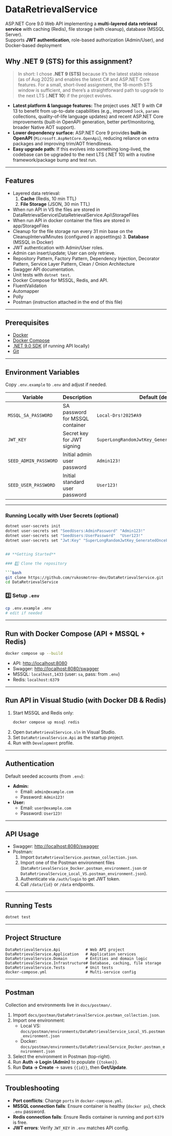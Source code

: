 ﻿# DataRetrievalService

ASP.NET Core 9.0 Web API implementing a **multi-layered data retrieval service** with caching (Redis), file storage (with cleanup), database (MSSQL Server).\
Supports **JWT authentication**, role-based authorization (Admin/User),  and Docker-based deployment

## Why .NET 9 (STS) for this assignment?

> In short: I chose **.NET 9 (STS)** because it’s the latest stable release (as of Aug 2025) and enables the latest C# and ASP.NET Core features. For a small, short-lived assignment, the 18-month STS window is sufficient, and there’s a straightforward path to upgrade to the next LTS (**.NET 10**) if the project evolves.

- **Latest platform & language features:** The project uses .NET 9 with C# 13 to benefit from up-to-date capabilities (e.g., improved `lock`, `params` collections, quality-of-life language updates) and recent ASP.NET Core improvements (built-in OpenAPI generation, better perf/monitoring, broader Native AOT support).
- **Lower dependency surface:** ASP.NET Core 9 provides **built-in OpenAPI** (`Microsoft.AspNetCore.OpenApi`), reducing reliance on extra packages and improving trim/AOT friendliness.
- **Easy upgrade path:** If this evolves into something long-lived, the codebase can be upgraded to the next LTS (.NET 10) with a routine framework/package bump and test run.

---

## **Features**

- Layered data retrieval:
  1. **Cache** (Redis, 10 min TTL)
  2. **File Storage** (JSON, 30 min TTL) 
- When run API in VS the files are stored in DataRetrievalService\DataRetrievalService.Api\StorageFiles
- When run API in docker container the files are stored in app/StorageFiles
- Cleanup for the file storage run every 31 min base on the CleanupIntervalMinutes (configured in appsettings)
  3. **Database** (MSSQL in Docker)
- JWT authentication with Admin/User roles.
- Admin can insert/update; User can only retrieve.
- Repository Pattern, Factory Pattern, Dependency Injection, Decorator Pattern, Service Layer Pattern, Clean / Onion Architecture
- Swagger API documentation.
- Unit tests with `dotnet test`.
- Docker Compose for MSSQL, Redis, and API.
- FluentValidation
- Automapper
- Polly
- Postman (instruction attached in the end of this file)

---

## **Prerequisites**

- [Docker](https://docs.docker.com/get-docker/)
- [Docker Compose](https://docs.docker.com/compose/install/)
- [.NET 9.0 SDK](https://dotnet.microsoft.com/en-us/download/dotnet/9.0) (if running API locally)
- [Git](https://git-scm.com/)

---

## **Environment Variables**

Copy `.env.example` to `.env` and adjust if needed.

| Variable              | Description                     | Default (dev)                                   |
| --------------------- | ------------------------------- | ----------------------------------------------- |
| `MSSQL_SA_PASSWORD`   | SA password for MSSQL container | `Local-Drs!2025#A9`                             |
| `JWT_KEY`             | Secret key for JWT signing      | `SuperLongRandomJwtKey_GeneratedOnceForDevOnly` |
| `SEED_ADMIN_PASSWORD` | Initial admin user password     | `Admin123!`                                     |
| `SEED_USER_PASSWORD`  | Initial standard user password  | `User123!`                                      |

---

### Running Locally with User Secrets (optional)

```bash
dotnet user-secrets init
dotnet user-secrets set "SeedUsers:AdminPassword" "Admin123!"
dotnet user-secrets set "SeedUsers:UserPassword"  "User123!"
dotnet user-secrets set "Jwt:Key" "SuperLongRandomJwtKey_GeneratedOnceForDevOnly"


## **Getting Started**

### 1️⃣ Clone the repository

```bash
git clone https://github.com/rukosmotrov-dev/DataRetrievalService.git
cd DataRetrievalService
```

### 2️⃣ Setup `.env`

```bash
cp .env.example .env
# edit if needed
```

---

## **Run with Docker Compose (API + MSSQL + Redis)**

```bash
docker compose up --build
```

- API: [http://localhost:8080](http://localhost:8080)
- Swagger: [http://localhost:8080/swagger](http://localhost:8080/swagger)
- MSSQL: `localhost,1433` (user: `sa`, pass: from `.env`)
- Redis: `localhost:6379`

---

## **Run API in Visual Studio (with Docker DB & Redis)**

1. Start MSSQL and Redis only:
   ```bash
   docker compose up mssql redis
   ```
2. Open `DataRetrievalService.sln` in Visual Studio.
3. Set `DataRetrievalService.Api` as the startup project.
4. Run with `Development` profile.

---

## **Authentication**

Default seeded accounts (from `.env`):

- **Admin:**
  - Email: `admin@example.com`
  - Password: `Admin123!`
- **User:**
  - Email: `user@example.com`
  - Password: `User123!`

---

## **API Usage**

- Swagger: [http://localhost:8080/swagger](http://localhost:8080/swagger)
- Postman:
  1. Import `DataRetrievalService.postman_collection.json`.
  2. Import one of the Postman environment files (`DataRetrievalService_Docker.postman_environment.json` or `DataRetrievalService_Local_VS.postman_environment.json`).
  3. Authenticate via `/auth/login` to get JWT token.
  4. Call `/data/{id}` or `/data` endpoints.

---

## **Running Tests**

```bash
dotnet test
```

---

## **Project Structure**

```
DataRetrievalService.Api           # Web API project
DataRetrievalService.Application   # Application services
DataRetrievalService.Domain        # Entities and domain logic
DataRetrievalService.Infrastructure# Database, caching, file storage
DataRetrievalService.Tests         # Unit tests
docker-compose.yml                 # Multi-service config
```

---

## Postman
Collection and environments live in `docs/postman/`.

1. Import `docs/postman/DataRetrievalService.postman_collection.json`.
2. Import one environment:
   - Local VS: `docs/postman/environments/DataRetrievalService_Local_VS.postman_environment.json`
   - Docker:   `docs/postman/environments/DataRetrievalService_Docker.postman_environment.json`
3. Select the environment in Postman (top-right).
4. Run **Auth → Login (Admin)** to populate `{{token}}`.
5. Run **Data → Create** → saves `{{id}}`, then **Get/Update**.

---

## **Troubleshooting**

- **Port conflicts**: Change `ports` in `docker-compose.yml`.
- **MSSQL connection fails**: Ensure container is healthy (`docker ps`), check `.env` password.
- **Redis connection fails**: Ensure Redis container is running and port `6379` is free.
- **JWT errors**: Verify `JWT_KEY` in `.env` matches API config.
